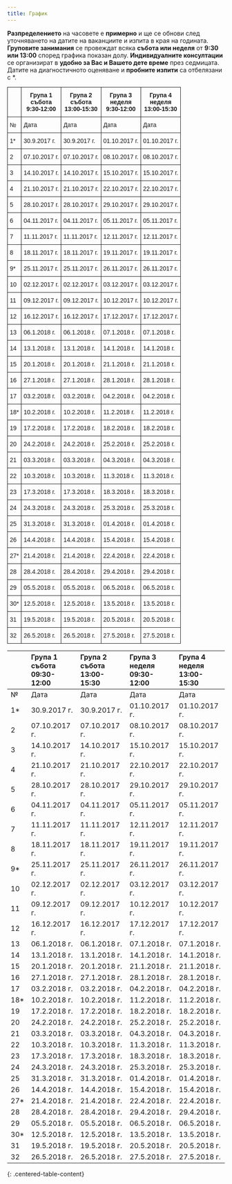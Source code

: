```yaml
---
title: График
---
```


**Разпределението** на часовете е **примерно** и ще се обнови след уточняването на датите на ваканциите и изпита в края на годината.
**Груповите занимания** се провеждат всяка **събота или неделя** от **9:30 или 13:00** според графика показан долу.
**Индивидуалните консултации** се организират в **удобно за Вас и Вашето дете време** през седмицата. Датите на диагностичното оценяване и **пробните изпити** са отбелязани с \*.

<style type="text/css">
.tg  {border-collapse:collapse;border-spacing:0;margin:0px auto;}
.tg td{font-family:Arial, sans-serif;font-size:14px;padding:10px 5px;border-style:solid;border-width:1px;overflow:hidden;word-break:normal;}
.tg th{font-family:Arial, sans-serif;font-size:14px;font-weight:normal;padding:10px 5px;border-style:solid;border-width:1px;overflow:hidden;word-break:normal;}
.tg .tg-yw4l{vertical-align:top}
.tg .tg-amwm{font-weight:bold;text-align:center;vertical-align:top}
</style>
<table class="tg">
  <tr>
    <th class="tg-yw4l"></th>
    <th class="tg-amwm">Група 1<br>събота<br>9:30-12:00</th>
    <th class="tg-amwm">Група 2<br>събота<br>13:00-15:30</th>
    <th class="tg-amwm">Група 3<br>неделя<br>9:30-12:00</th>
    <th class="tg-amwm">Група 4<br>неделя<br>13:00-15:30</th>
  </tr>
  <tr>
    <td class="tg-yw4l">№</td>
    <td class="tg-yw4l">Дата</td>
    <td class="tg-yw4l">Дата</td>
    <td class="tg-yw4l">Дата</td>
    <td class="tg-yw4l">Дата</td>
  </tr>
  <tr>
    <td class="tg-yw4l">1*</td>
    <td class="tg-yw4l">30.9.2017 г.</td>
    <td class="tg-yw4l">30.9.2017 г.</td>
    <td class="tg-yw4l">01.10.2017 г.</td>
    <td class="tg-yw4l">01.10.2017 г.</td>
  </tr>
  <tr>
    <td class="tg-yw4l">2</td>
    <td class="tg-yw4l">07.10.2017 г.</td>
    <td class="tg-yw4l">07.10.2017 г.</td>
    <td class="tg-yw4l">08.10.2017 г.</td>
    <td class="tg-yw4l">08.10.2017 г.</td>
  </tr>
  <tr>
    <td class="tg-yw4l">3</td>
    <td class="tg-yw4l">14.10.2017 г.</td>
    <td class="tg-yw4l">14.10.2017 г.</td>
    <td class="tg-yw4l">15.10.2017 г.</td>
    <td class="tg-yw4l">15.10.2017 г.</td>
  </tr>
  <tr>
    <td class="tg-yw4l">4</td>
    <td class="tg-yw4l">21.10.2017 г.</td>
    <td class="tg-yw4l">21.10.2017 г.</td>
    <td class="tg-yw4l">22.10.2017 г.</td>
    <td class="tg-yw4l">22.10.2017 г.</td>
  </tr>
  <tr>
    <td class="tg-yw4l">5</td>
    <td class="tg-yw4l">28.10.2017 г.</td>
    <td class="tg-yw4l">28.10.2017 г.</td>
    <td class="tg-yw4l">29.10.2017 г.</td>
    <td class="tg-yw4l">29.10.2017 г.</td>
  </tr>
  <tr>
    <td class="tg-yw4l">6</td>
    <td class="tg-yw4l">04.11.2017 г.</td>
    <td class="tg-yw4l">04.11.2017 г.</td>
    <td class="tg-yw4l">05.11.2017 г.</td>
    <td class="tg-yw4l">05.11.2017 г.</td>
  </tr>
  <tr>
    <td class="tg-yw4l">7</td>
    <td class="tg-yw4l">11.11.2017 г.</td>
    <td class="tg-yw4l">11.11.2017 г.</td>
    <td class="tg-yw4l">12.11.2017 г.</td>
    <td class="tg-yw4l">12.11.2017 г.</td>
  </tr>
  <tr>
    <td class="tg-yw4l">8</td>
    <td class="tg-yw4l">18.11.2017 г.</td>
    <td class="tg-yw4l">18.11.2017 г.</td>
    <td class="tg-yw4l">19.11.2017 г.</td>
    <td class="tg-yw4l">19.11.2017 г.</td>
  </tr>
  <tr>
    <td class="tg-yw4l">9*</td>
    <td class="tg-yw4l">25.11.2017 г.</td>
    <td class="tg-yw4l">25.11.2017 г.</td>
    <td class="tg-yw4l">26.11.2017 г.</td>
    <td class="tg-yw4l">26.11.2017 г.</td>
  </tr>
  <tr>
    <td class="tg-yw4l">10</td>
    <td class="tg-yw4l">02.12.2017 г.</td>
    <td class="tg-yw4l">02.12.2017 г.</td>
    <td class="tg-yw4l">03.12.2017 г.</td>
    <td class="tg-yw4l">03.12.2017 г.</td>
  </tr>
  <tr>
    <td class="tg-yw4l">11</td>
    <td class="tg-yw4l">09.12.2017 г.</td>
    <td class="tg-yw4l">09.12.2017 г.</td>
    <td class="tg-yw4l">10.12.2017 г.</td>
    <td class="tg-yw4l">10.12.2017 г.</td>
  </tr>
  <tr>
    <td class="tg-yw4l">12</td>
    <td class="tg-yw4l">16.12.2017 г.</td>
    <td class="tg-yw4l">16.12.2017 г.</td>
    <td class="tg-yw4l">17.12.2017 г.</td>
    <td class="tg-yw4l">17.12.2017 г.</td>
  </tr>
  <tr>
    <td class="tg-yw4l">13</td>
    <td class="tg-yw4l">06.1.2018 г.</td>
    <td class="tg-yw4l">06.1.2018 г.</td>
    <td class="tg-yw4l">07.1.2018 г.</td>
    <td class="tg-yw4l">07.1.2018 г.</td>
  </tr>
  <tr>
    <td class="tg-yw4l">14</td>
    <td class="tg-yw4l">13.1.2018 г.</td>
    <td class="tg-yw4l">13.1.2018 г.</td>
    <td class="tg-yw4l">14.1.2018 г.</td>
    <td class="tg-yw4l">14.1.2018 г.</td>
  </tr>
  <tr>
    <td class="tg-yw4l">15</td>
    <td class="tg-yw4l">20.1.2018 г.</td>
    <td class="tg-yw4l">20.1.2018 г.</td>
    <td class="tg-yw4l">21.1.2018 г.</td>
    <td class="tg-yw4l">21.1.2018 г.</td>
  </tr>
  <tr>
    <td class="tg-yw4l">16</td>
    <td class="tg-yw4l">27.1.2018 г.</td>
    <td class="tg-yw4l">27.1.2018 г.</td>
    <td class="tg-yw4l">28.1.2018 г.</td>
    <td class="tg-yw4l">28.1.2018 г.</td>
  </tr>
  <tr>
    <td class="tg-yw4l">17</td>
    <td class="tg-yw4l">03.2.2018 г.</td>
    <td class="tg-yw4l">03.2.2018 г.</td>
    <td class="tg-yw4l">04.2.2018 г.</td>
    <td class="tg-yw4l">04.2.2018 г.</td>
  </tr>
  <tr>
    <td class="tg-yw4l">18*</td>
    <td class="tg-yw4l">10.2.2018 г.</td>
    <td class="tg-yw4l">10.2.2018 г.</td>
    <td class="tg-yw4l">11.2.2018 г.</td>
    <td class="tg-yw4l">11.2.2018 г.</td>
  </tr>
  <tr>
    <td class="tg-yw4l">19</td>
    <td class="tg-yw4l">17.2.2018 г.</td>
    <td class="tg-yw4l">17.2.2018 г.</td>
    <td class="tg-yw4l">18.2.2018 г.</td>
    <td class="tg-yw4l">18.2.2018 г.</td>
  </tr>
  <tr>
    <td class="tg-yw4l">20</td>
    <td class="tg-yw4l">24.2.2018 г.</td>
    <td class="tg-yw4l">24.2.2018 г.</td>
    <td class="tg-yw4l">25.2.2018 г.</td>
    <td class="tg-yw4l">25.2.2018 г.</td>
  </tr>
  <tr>
    <td class="tg-yw4l">21</td>
    <td class="tg-yw4l">03.3.2018 г.</td>
    <td class="tg-yw4l">03.3.2018 г.</td>
    <td class="tg-yw4l">04.3.2018 г.</td>
    <td class="tg-yw4l">04.3.2018 г.</td>
  </tr>
  <tr>
    <td class="tg-yw4l">22</td>
    <td class="tg-yw4l">10.3.2018 г.</td>
    <td class="tg-yw4l">10.3.2018 г.</td>
    <td class="tg-yw4l">11.3.2018 г.</td>
    <td class="tg-yw4l">11.3.2018 г.</td>
  </tr>
  <tr>
    <td class="tg-yw4l">23</td>
    <td class="tg-yw4l">17.3.2018 г.</td>
    <td class="tg-yw4l">17.3.2018 г.</td>
    <td class="tg-yw4l">18.3.2018 г.</td>
    <td class="tg-yw4l">18.3.2018 г.</td>
  </tr>
  <tr>
    <td class="tg-yw4l">24</td>
    <td class="tg-yw4l">24.3.2018 г.</td>
    <td class="tg-yw4l">24.3.2018 г.</td>
    <td class="tg-yw4l">25.3.2018 г.</td>
    <td class="tg-yw4l">25.3.2018 г.</td>
  </tr>
  <tr>
    <td class="tg-yw4l">25</td>
    <td class="tg-yw4l">31.3.2018 г.</td>
    <td class="tg-yw4l">31.3.2018 г.</td>
    <td class="tg-yw4l">01.4.2018 г.</td>
    <td class="tg-yw4l">01.4.2018 г.</td>
  </tr>
  <tr>
    <td class="tg-yw4l">26</td>
    <td class="tg-yw4l">14.4.2018 г.</td>
    <td class="tg-yw4l">14.4.2018 г.</td>
    <td class="tg-yw4l">15.4.2018 г.</td>
    <td class="tg-yw4l">15.4.2018 г.</td>
  </tr>
  <tr>
    <td class="tg-yw4l">27*</td>
    <td class="tg-yw4l">21.4.2018 г.</td>
    <td class="tg-yw4l">21.4.2018 г.</td>
    <td class="tg-yw4l">22.4.2018 г.</td>
    <td class="tg-yw4l">22.4.2018 г.</td>
  </tr>
  <tr>
    <td class="tg-yw4l">28</td>
    <td class="tg-yw4l">28.4.2018 г.</td>
    <td class="tg-yw4l">28.4.2018 г.</td>
    <td class="tg-yw4l">29.4.2018 г.</td>
    <td class="tg-yw4l">29.4.2018 г.</td>
  </tr>
  <tr>
    <td class="tg-yw4l">29</td>
    <td class="tg-yw4l">05.5.2018 г.</td>
    <td class="tg-yw4l">05.5.2018 г.</td>
    <td class="tg-yw4l">06.5.2018 г.</td>
    <td class="tg-yw4l">06.5.2018 г.</td>
  </tr>
  <tr>
    <td class="tg-yw4l">30*</td>
    <td class="tg-yw4l">12.5.2018 г.</td>
    <td class="tg-yw4l">12.5.2018 г.</td>
    <td class="tg-yw4l">13.5.2018 г.</td>
    <td class="tg-yw4l">13.5.2018 г.</td>
  </tr>
  <tr>
    <td class="tg-yw4l">31</td>
    <td class="tg-yw4l">19.5.2018 г.</td>
    <td class="tg-yw4l">19.5.2018 г.</td>
    <td class="tg-yw4l">20.5.2018 г.</td>
    <td class="tg-yw4l">20.5.2018 г.</td>
  </tr>
  <tr>
    <td class="tg-yw4l">32</td>
    <td class="tg-yw4l">26.5.2018 г.</td>
    <td class="tg-yw4l">26.5.2018 г.</td>
    <td class="tg-yw4l">27.5.2018 г.</td>
    <td class="tg-yw4l">27.5.2018 г.</td>
  </tr>
</table>

|     | Група 1 <br> събота <br> 09:30-12:00 | Група 2 <br> събота <br> 13:00-15:30 | Група 3 <br> неделя <br> 09:30-12:00 | Група 4 <br> неделя <br> 13:00-15:30|
|:----|:--------------|:--------------|:--------------|:--------------|
| №   | Дата          | Дата          | Дата          | Дата          |
| 1*  | 30.9.2017 г.  | 30.9.2017 г.  | 01.10.2017 г. | 01.10.2017 г. |
| 2   | 07.10.2017 г. | 07.10.2017 г. | 08.10.2017 г. | 08.10.2017 г. |
| 3   | 14.10.2017 г. | 14.10.2017 г. | 15.10.2017 г. | 15.10.2017 г. |
| 4   | 21.10.2017 г. | 21.10.2017 г. | 22.10.2017 г. | 22.10.2017 г. |
| 5   | 28.10.2017 г. | 28.10.2017 г. | 29.10.2017 г. | 29.10.2017 г. |
| 6   | 04.11.2017 г. | 04.11.2017 г. | 05.11.2017 г. | 05.11.2017 г. |
| 7   | 11.11.2017 г. | 11.11.2017 г. | 12.11.2017 г. | 12.11.2017 г. |
| 8   | 18.11.2017 г. | 18.11.2017 г. | 19.11.2017 г. | 19.11.2017 г. |
| 9*  | 25.11.2017 г. | 25.11.2017 г. | 26.11.2017 г. | 26.11.2017 г. |
| 10  | 02.12.2017 г. | 02.12.2017 г. | 03.12.2017 г. | 03.12.2017 г. |
| 11  | 09.12.2017 г. | 09.12.2017 г. | 10.12.2017 г. | 10.12.2017 г. |
| 12  | 16.12.2017 г. | 16.12.2017 г. | 17.12.2017 г. | 17.12.2017 г. |
| 13  | 06.1.2018 г.  | 06.1.2018 г.  | 07.1.2018 г.  | 07.1.2018 г.  |
| 14  | 13.1.2018 г.  | 13.1.2018 г.  | 14.1.2018 г.  | 14.1.2018 г.  |
| 15  | 20.1.2018 г.  | 20.1.2018 г.  | 21.1.2018 г.  | 21.1.2018 г.  |
| 16  | 27.1.2018 г.  | 27.1.2018 г.  | 28.1.2018 г.  | 28.1.2018 г.  |
| 17  | 03.2.2018 г.  | 03.2.2018 г.  | 04.2.2018 г.  | 04.2.2018 г.  |
| 18* | 10.2.2018 г.  | 10.2.2018 г.  | 11.2.2018 г.  | 11.2.2018 г.  |
| 19  | 17.2.2018 г.  | 17.2.2018 г.  | 18.2.2018 г.  | 18.2.2018 г.  |
| 20  | 24.2.2018 г.  | 24.2.2018 г.  | 25.2.2018 г.  | 25.2.2018 г.  |
| 21  | 03.3.2018 г.  | 03.3.2018 г.  | 04.3.2018 г.  | 04.3.2018 г.  |
| 22  | 10.3.2018 г.  | 10.3.2018 г.  | 11.3.2018 г.  | 11.3.2018 г.  |
| 23  | 17.3.2018 г.  | 17.3.2018 г.  | 18.3.2018 г.  | 18.3.2018 г.  |
| 24  | 24.3.2018 г.  | 24.3.2018 г.  | 25.3.2018 г.  | 25.3.2018 г.  |
| 25  | 31.3.2018 г.  | 31.3.2018 г.  | 01.4.2018 г.  | 01.4.2018 г.  |
| 26  | 14.4.2018 г.  | 14.4.2018 г.  | 15.4.2018 г.  | 15.4.2018 г.  |
| 27* | 21.4.2018 г.  | 21.4.2018 г.  | 22.4.2018 г.  | 22.4.2018 г.  |
| 28  | 28.4.2018 г.  | 28.4.2018 г.  | 29.4.2018 г.  | 29.4.2018 г.  |
| 29  | 05.5.2018 г.  | 05.5.2018 г.  | 06.5.2018 г.  | 06.5.2018 г.  |
| 30* | 12.5.2018 г.  | 12.5.2018 г.  | 13.5.2018 г.  | 13.5.2018 г.  |
| 31  | 19.5.2018 г.  | 19.5.2018 г.  | 20.5.2018 г.  | 20.5.2018 г.  |
| 32  | 26.5.2018 г.  | 26.5.2018 г.  | 27.5.2018 г.  | 27.5.2018 г.  |
{: .centered-table-content}
